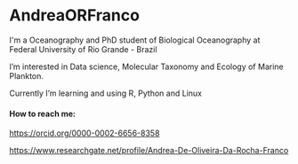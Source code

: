 # AndreaORFranco
I'm a Oceanography and PhD student of Biological Oceanography at Federal University of Rio Grande - Brazil

I’m interested in Data science, Molecular Taxonomy and Ecology of Marine Plankton.

Currently I’m learning and using R, Python and Linux

#### How to reach me:
https://orcid.org/0000-0002-6656-8358

https://www.researchgate.net/profile/Andrea-De-Oliveira-Da-Rocha-Franco

